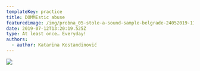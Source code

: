 ```yaml
---
templateKey: practice
title: DOMMEstic abuse
featuredimage: /img/probna_05-stole-a-sound-sample-belgrade-24052019-1137.jpg
date: 2019-07-12T13:20:19.525Z
type: At least once… Everyday!
authors:
  - author: Katarina Kostandinović
---
```

![](/img/2-dommestic-abuse.png)
